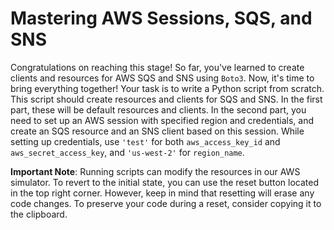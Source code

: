 # Mastering AWS Sessions, SQS, and SNS

Congratulations on reaching this stage! So far, you've learned to create clients and resources for AWS SQS and SNS using `Boto3`. Now, it's time to bring everything together! Your task is to write a Python script from scratch. This script should create resources and clients for SQS and SNS. In the first part, these will be default resources and clients. In the second part, you need to set up an AWS session with specified region and credentials, and create an SQS resource and an SNS client based on this session. While setting up credentials, use `'test'` for both `aws_access_key_id` and `aws_secret_access_key`, and `'us-west-2'` for `region_name`.

**Important Note**: Running scripts can modify the resources in our AWS simulator. To revert to the initial state, you can use the reset button located in the top right corner. However, keep in mind that resetting will erase any code changes. To preserve your code during a reset, consider copying it to the clipboard.
